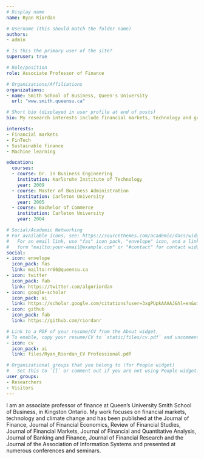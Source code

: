 ```yaml
---
# Display name
name: Ryan Riordan

# Username (this should match the folder name)
authors:
- admin

# Is this the primary user of the site?
superuser: true

# Role/position
role: Associate Professor of Finance

# Organizations/Affiliations
organizations:
- name: Smith School of Business, Queen's University
  url: "www.smith.queensu.ca"

# Short bio (displayed in user profile at end of posts)
bio: My research interests include financial markets, technology and green finance. 

interests:
- Financial markets
- FinTech
- Sustainable finance
- Machine learning

education:
  courses:
  - course: Dr. in Business Engineering
    institution: Karlsruhe Institute of Technology
    year: 2009
  - course: Master of Business Administration 
    institution: Carleton University
    year: 2005
  - course: Bachelor of Commerce
    institution: Carleton University
    year: 2004

# Social/Academic Networking
# For available icons, see: https://sourcethemes.com/academic/docs/widgets/#icons
#   For an email link, use "fas" icon pack, "envelope" icon, and a link in the
#   form "mailto:your-email@example.com" or "#contact" for contact widget.
social:
- icon: envelope
  icon_pack: fas
  link: mailto:rr66@queensu.ca
- icon: twitter
  icon_pack: fab
  link: https://twitter.com/algoriordan
- icon: google-scholar
  icon_pack: ai
  link: https://scholar.google.com/citations?user=3xgPUpkAAAAJ&hl=en&oi=ao
- icon: github
  icon_pack: fab
  link: https://github.com/riordanr

# Link to a PDF of your resume/CV from the About widget.
# To enable, copy your resume/CV to `static/files/cv.pdf` and uncomment the lines below.  
- icon: cv
  icon_pack: ai
  link: files/Ryan_Riordan_CV Professional.pdf

# Organizational groups that you belong to (for People widget)
#   Set this to `[]` or comment out if you are not using People widget.  
user_groups:
- Researchers
- Visitors
---
```


I am an associate professor of finance at Queen’s University Smith School of Business, in Kingston Ontario. My work focuses on financial markets, technology and climate change and has been published at the Journal of Finance, Journal of Financial Economics, Review of Financial Studies, Journal of Financial Markets, Journal of Financial and Quantitative Analysis, Journal of Banking and Finance, Journal of Financial Research and the Journal of the Association of Information Systems and presented at numerous conferences and seminars.
